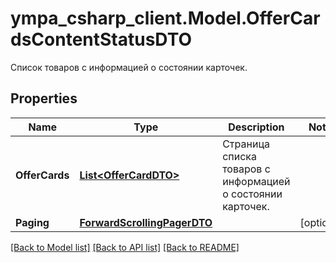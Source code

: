 # ympa_csharp_client.Model.OfferCardsContentStatusDTO
Список товаров с информацией о состоянии карточек.

## Properties

Name | Type | Description | Notes
------------ | ------------- | ------------- | -------------
**OfferCards** | [**List&lt;OfferCardDTO&gt;**](OfferCardDTO.md) | Страница списка товаров с информацией о состоянии карточек. | 
**Paging** | [**ForwardScrollingPagerDTO**](ForwardScrollingPagerDTO.md) |  | [optional] 

[[Back to Model list]](../README.md#documentation-for-models) [[Back to API list]](../README.md#documentation-for-api-endpoints) [[Back to README]](../README.md)

